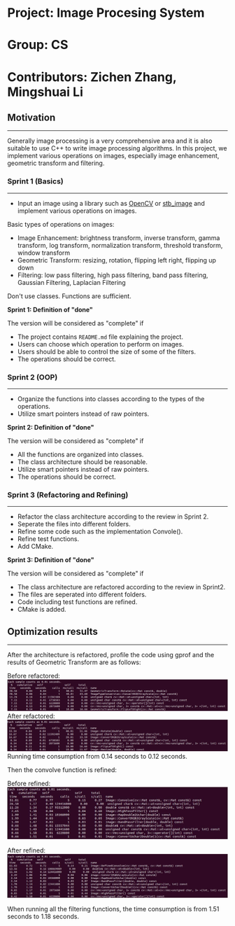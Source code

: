 # Project: Image Procesing System
# Group: CS
# Contributors: Zichen Zhang, Mingshuai Li

## Motivation
---
Generally image processing is a very comprehensive area and it is also suitable to use C++ to write image processing algorithms. In this project, we implement various operations on images, especially image enhancement, geometric transform and filtering.

### Sprint 1 (Basics)
----

- Input an image using a library such as [OpenCV](https://opencv.org/) or [stb_image](https://github.com/nothings/stb) and implement various operations on images.

Basic types of operations on images: 
- Image Enhancement: brightness transform, inverse transform, gamma transform, log transform, normalization transform, threshold transform, window transform
- Geometric Transform: resizing, rotation, flipping left right, flipping up down
- Filtering: low pass filtering, high pass filtering, band pass filtering, Gaussian Filtering, Laplacian Filtering

Don't use classes. Functions are sufficient.


**Sprint 1: Definition of "done"**

The version will be considered as "complete" if 

- The project contains `README.md` file explaining the project.
- Users can choose which operation to perform on images.
- Users should be able to control the size of some of the filters.
- The operations should be correct.



### Sprint 2 (OOP)
----

- Organize the functions into classes according to the types of the operations.
- Utilize smart pointers instead of raw pointers.


**Sprint 2: Definition of "done"**

The version will be considered as "complete" if 

- All the functions are organized into classes. 
- The class architecture should be reasonable.
- Utilize smart pointers instead of raw pointers.
- The operations should be correct.



### Sprint 3 (Refactoring and Refining)
----

- Refactor the class architecture according to the review in Sprint 2.
- Seperate the files into different folders.
- Refine some code such as the implementation Convole().
- Refine test functions.
- Add CMake.


**Sprint 3: Definition of "done"**

The version will be considered as "complete" if 

- The class architecture are refactored according to the review in Sprint2.
- The files are seperated into different folders.
- Code including test functions are refined.
- CMake is added.

## Optimization results
----

After the architecture is refactored, profile the code using gprof and the results of Geometric Transform are as follows:

Before refactored:
![Before refactored](/image/Geometric_Transform_before.png)
After refactored:
![Before refactored](/image/Geometric_Transform_after.png)
Running time consumption from 0.14 seconds to 0.12 seconds.

Then the convolve function is refined:

Before refined:
![Before refined](/image/convolve.jpg)

After refined:
![After refined](/image/refineconvolve.jpg)

When running all the filtering functions, the time consumption is from 1.51 seconds to 1.18 seconds.





